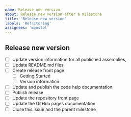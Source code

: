 ```yaml
---
name: Release new version
about: Release new version after a milestone
title: 'Release new version'
labels: 'Refactoring'
assignees: 'mpostol'
---
```


## Release new version

- [ ] Update version information for all published assemblies,
- [ ] Update README.md files
- [ ] Create release front page
  - [ ] Getting Started
  - [ ] Version information
- [ ] Update and publish the code help documentation
- [ ] Publish release
- [ ] Update the repository front page
- [ ] Update the GitHub pages documentation
- [ ] Close this issue and the parent milestone